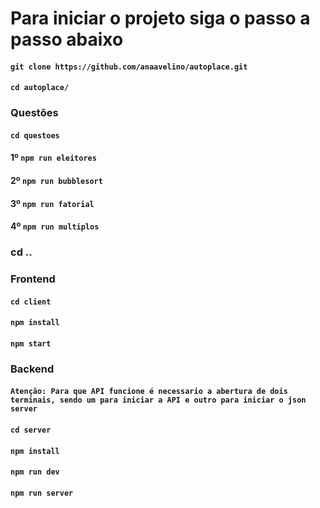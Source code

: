 # Para iniciar o projeto siga o passo a passo abaixo


#### `git clone https://github.com/anaavelino/autoplace.git`

#### `cd autoplace/`


### Questões
#### `cd questoes`

#### 1º `npm run eleitores`
#### 2º `npm run bubblesort`
#### 3º `npm run fatorial`
#### 4º `npm run multiplos`

### cd ..

### Frontend
#### `cd client`
#### `npm install`
#### `npm start`

### Backend
#### `Atenção: Para que API funcione é necessario a abertura de dois terminais, sendo um para iniciar a API e outro para iniciar o json server`

#### `cd server`
#### `npm install`
#### `npm run dev`
#### `npm run server`



 
 
